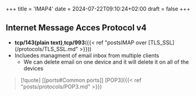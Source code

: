 +++
title = 'IMAP4'
date = 2024-07-22T09:10:24+02:00
draft = false
+++

## Internet Message Acces Protocol v4 
- **tcp/143(plain text)**,**tcp/993**({{< ref "postsIMAP over [TLS_SSL](/protocols/TLS_SSL.md" >}}))
- Incluedes managment of email inbox from multiple clients 
	- We can delete email on one device and it will delete it on all of the devices 


>[!quote] [[ports#Common ports]] [POP3]({{< ref "posts/protocols/POP3.md" >}})